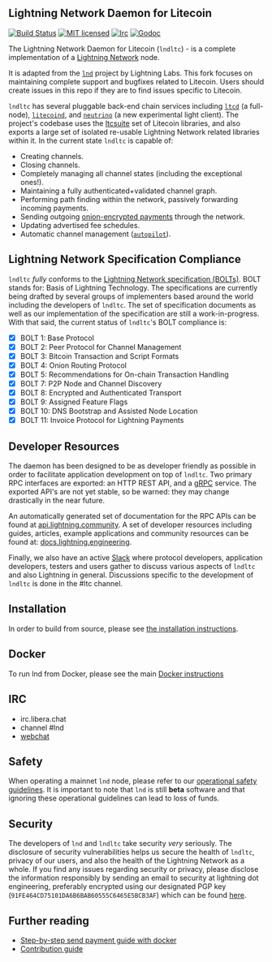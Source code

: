 ## Lightning Network Daemon for Litecoin

[![Build Status](https://img.shields.io/travis/lightningnetwork/lnd.svg)](https://travis-ci.org/ltcsuite/lnd)
[![MIT licensed](https://img.shields.io/badge/license-MIT-blue.svg)](https://github.com/ltcsuite/lnd/blob/master/LICENSE)
[![Irc](https://img.shields.io/badge/chat-on%20libera-brightgreen.svg)](https://web.libera.chat/#lnd)
[![Godoc](https://godoc.org/github.com/ltcsuite/lnd?status.svg)](https://godoc.org/github.com/ltcsuite/lnd)

The Lightning Network Daemon for Litecoin (`lndltc`) - is a complete implementation of a
[Lightning Network](https://lightning.network) node. 

It is adapted from the
[`lnd`](https://github.com/ltcsuite/lnd) project by Lightning Labs. This fork
focuses on maintaining complete support and bugfixes related to Litecoin. Users should create issues in this repo if
they are to find issues specific to Litecoin.

`lndltc` has several pluggable back-end
chain services including [`ltcd`](https://github.com/ltcsuite/ltcd) (a
full-node), [`litecoind`](https://github.com/litecoin-project/litecoin), and
[`neutrino`](https://github.com/ltcsuite/neutrino) (a new experimental light client). The project's codebase uses the
[ltcsuite](https://github.com/ltcsuite/) set of Litecoin libraries, and also
exports a large set of isolated re-usable Lightning Network related libraries
within it. In the current state `lndltc` is capable of:

- Creating channels.
- Closing channels.
- Completely managing all channel states (including the exceptional ones!).
- Maintaining a fully authenticated+validated channel graph.
- Performing path finding within the network, passively forwarding incoming payments.
- Sending outgoing [onion-encrypted payments](https://github.com/ltcsuite/lightning-onion)
  through the network.
- Updating advertised fee schedules.
- Automatic channel management ([`autopilot`](https://github.com/ltcsuite/lnd/tree/master/autopilot)).

## Lightning Network Specification Compliance

`lndltc` _fully_ conforms to the [Lightning Network specification
(BOLTs)](https://github.com/lightningnetwork/lightning-rfc). BOLT stands for:
Basis of Lightning Technology. The specifications are currently being drafted
by several groups of implementers based around the world including the
developers of `lndltc`. The set of specification documents as well as our
implementation of the specification are still a work-in-progress. With that
said, the current status of `lndltc`'s BOLT compliance is:

- [x] BOLT 1: Base Protocol
- [x] BOLT 2: Peer Protocol for Channel Management
- [x] BOLT 3: Bitcoin Transaction and Script Formats
- [x] BOLT 4: Onion Routing Protocol
- [x] BOLT 5: Recommendations for On-chain Transaction Handling
- [x] BOLT 7: P2P Node and Channel Discovery
- [x] BOLT 8: Encrypted and Authenticated Transport
- [x] BOLT 9: Assigned Feature Flags
- [x] BOLT 10: DNS Bootstrap and Assisted Node Location
- [x] BOLT 11: Invoice Protocol for Lightning Payments

## Developer Resources

The daemon has been designed to be as developer friendly as possible in order
to facilitate application development on top of `lndltc`. Two primary RPC
interfaces are exported: an HTTP REST API, and a [gRPC](https://grpc.io/)
service. The exported API's are not yet stable, so be warned: they may change
drastically in the near future.

An automatically generated set of documentation for the RPC APIs can be found
at [api.lightning.community](https://api.lightning.community). A set of developer
resources including guides, articles, example applications and community resources can be found at:
[docs.lightning.engineering](https://docs.lightning.engineering).

Finally, we also have an active
[Slack](https://lightning.engineering/slack.html) where protocol developers, application developers, testers and users gather to
discuss various aspects of `lndltc` and also Lightning in general. Discussions specific to the development of `lndltc` is done
in the #ltc channel.

## Installation

In order to build from source, please see [the installation
instructions](docs/INSTALL.md).

## Docker
  To run lnd from Docker, please see the main [Docker instructions](docs/DOCKER.md)

## IRC
  * irc.libera.chat
  * channel #lnd
  * [webchat](https://web.libera.chat/#lnd)

## Safety

When operating a mainnet `lnd` node, please refer to our [operational safety
guidelines](docs/safety.md). It is important to note that `lnd` is still
**beta** software and that ignoring these operational guidelines can lead to
loss of funds.

## Security

The developers of `lnd` and `lndltc` take security _very_ seriously. The disclosure of
security vulnerabilities helps us secure the health of `lndltc`, privacy of our
users, and also the health of the Lightning Network as a whole. If you find
any issues regarding security or privacy, please disclose the information
responsibly by sending an email to security at lightning dot engineering,
preferably encrypted using our designated PGP key
(`91FE464CD75101DA6B6BAB60555C6465E5BCB3AF`) which can be found
[here](https://gist.githubusercontent.com/Roasbeef/6fb5b52886183239e4aa558f83d085d3/raw/5fa96010af201628bcfa61e9309d9b13d23d220f/security@lightning.engineering).

## Further reading

- [Step-by-step send payment guide with docker](https://github.com/ltcsuite/lnd/tree/master/docker)
- [Contribution guide](https://github.com/ltcsuite/lnd/blob/master/docs/code_contribution_guidelines.md)
